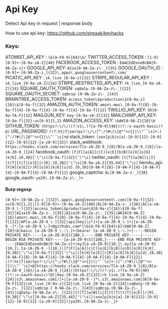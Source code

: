 # Api Key
Detect Api key in request | response body

How to use api key: https://github.com/streaak/keyhacks


### Keys:
ATOMIST_API_KEY : ```\b[A-F0-9]{64}\b/```
TWITTER_ACCESS_TOKEN : ```[1-9][0-9]+-[0-9a-zA-Z]{40}```
FACEBOOK_ACCESS_TOKEN : ```EAACEdEose0cBA[0-9A-Za-z]+```
GOOGLE_API_KEY: ```AIza[0-9A-Za-z\-_]{35}```
GOOGLE_OAUTH_ID : ```[0-9]+-[0-9A-Za-z_]{32}\.apps\.googleusercontent\.com/```
PICATIC_API_KEY : ```sk_live_[0-9a-z]{32}```
STRIPE_REGULAR_API_KEY : ```sk_live_[0-9a-zA-Z]{24}```
STRIPE_RESTRICTED_API_KEY: ```rk_live_[0-9a-zA-Z]{24}```
SQUARE_OAUTH_TOKEN: ```sq0atp-[0-9A-Za-z\-_]{22}```
SQUARE_OAUTH_SECRET: ```sq0csp-[0-9A-Za-z\-_]{43}```
BRAINTREE_ACCESS_TOKEN: ```access_token\$production\$[0-9a-z]{16}\$[0-9a-f]{32}```
AMAZON_AUTH_TOKEN: ```amzn\.mws\.[0-9a-f]{8}-[0-9a-f]{4}-[0-9a-f]{4}-[0-9a-f]{4}-[0-9a-f]{12}```
TWILLIO_API_KEY: ```SK[0-9a-fA-F]{32}```
MAILGUN_KEY: ```key-[0-9a-zA-Z]{32}```
MAILCHIMP_API_KEY: ```[0-9a-f]{32}-us[0-9]{1,2}```
AMAZON_ACCESS_KEY: ```\bAK[0-9A-Z]{18}\b```
GITHUB_TOKEN: ```(https?:\/\/)(?:v1\.)?[a-f0-9]{40}((?::x-oauth-basic)?@)```
URL_PASSWORD: ```((?:ht|f|sm)tps?:\/\/[^:/?#\[\]@""<>{}|\\^``\s]+:)[^:/?#\[\]@""<>{}|\\^``\s]+@```
slack_token: ```(xox[p|b|o|a]-[0-9]{12}-[0-9]{12}-[0-9]{12}-[a-z0-9]{32})```
slack_webhook: ```https://hooks.slack.com/services/T[a-zA-Z0-9_]{8}/B[a-zA-Z0-9_]{8}/[a-zA-Z0-9_]{24}```
facebook_oauth: ```[f|F][a|A][c|C][e|E][b|B][o|O][o|O][k|K].{0,30}['\"\s][0-9a-f]{32}['\"\s]```
twitter_oauth: ```[t|T][w|W][i|I][t|T][t|T][e|E][r|R].{0,30}['\"\s][0-9a-zA-Z]{35,44}['\"\s]```
heroku_api: ```[h|H][e|E][r|R][o|O][k|K][u|U].{0,30}[0-9A-F]{8}-[0-9A-F]{4}-[0-9A-F]{4}-[0-9A-F]{4}-[0-9A-F]{12}```
google_captcha: ```6L[0-9A-Za-z-_]{38}```
google_oauth: ```ya29\.[0-9A-Za-z\-_]+```


#### Burp regexp
```
[0-9]+-[0-9A-Za-z_]{32}\.apps\.googleusercontent\.com|[0-9a-f]{32}-us[0-9]{1,2}|[1-9][0-9]+-[0-9a-zA-Z]{40}|6L[0-9A-Za-z-_]{38}|AC[a-zA-Z0-9_\-]{32}|access_token\$production\$[0-9a-z]{16}\$[0-9a-f]{32}|AIza[0-9A-Za-z-_]{35}|AIza[0-9A-Za-z\-_]{35}|AKIA[0-9A-Z]{16}|amzn\.mws\.[0-9a-f]{8}-[0-9a-f]{4}-[0-9a-f]{4}-[0-9a-f]{4}-[0-9a-f]{12}|AP[a-zA-Z0-9_\-]{32}|api[key|\s*]+[a-zA-Z0-9_\-]+|[a-zA-Z0-9_-]*:[a-zA-Z0-9_\-]+@github\.com*|\b[A-F0-9]{64}\b|\bAK[0-9A-Z]{18}\b|basic [a-zA-Z0-9_\-:\.]+|bearer [a-zA-Z0-9_\-\.]+|-----BEGIN PRIVATE KEY-----[a-zA-Z0-9\S]{100,}-----END PRIVATE KEY-----|-----BEGIN RSA PRIVATE KEY-----[a-zA-Z0-9\S]{100,}-----END RSA PRIVATE KEY-----|EAACEdEose0cBA[0-9A-Za-z]+|eyJ[a-zA-Z0-9]{10,}\.eyJ[a-zA-Z0-9]{10,}\.[a-zA-Z0-9_-]{10,}|[f|F][a|A][c|C][e|E][b|B][o|O][o|O][k|K].{0,30}['\"\s][0-9a-f]{32}['\"\s]|[h|H][e|E][r|R][o|O][k|K][u|U].{0,30}[0-9A-F]{8}-[0-9A-F]{4}-[0-9A-F]{4}-[0-9A-F]{4}-[0-9A-F]{12}|((?:ht|f|sm)tps?:\/\/[^:/?#\[\]@""<>{}|\\^``\s]+:)[^:/?#\[\]@""<>{}|\\^``\s]+@|https://hooks.slack.com/services/T[a-zA-Z0-9_]{8}/B[a-zA-Z0-9_]{8}/[a-zA-Z0-9_]{24}|(https?:\/\/)(?:v1\.)?[a-f0-9]{40}((?::x-oauth-basic)?@)|key-[0-9a-zA-Z]{32}|rk_live_[0-9a-zA-Z]{24}|s3\.amazonaws.com[/]+|[a-zA-Z0-9_-]*\.s3\.amazonaws.com|SK[0-9a-fA-F]{32}|sk_live_[0-9a-z]{32}|sk_live_[0-9a-zA-Z]{24}|sq0atp-[0-9A-Za-z\-_]{22}|sq0csp-[ 0-9A-Za-z\-_]{43}|sq0csp-[0-9A-Za-z\-_]{43}|sqOatp-[0-9A-Za-z\-_]{22}|[t|T][w|W][i|I][t|T][t|T][e|E][r|R].{0,30}['\"\s][0-9a-zA-Z]{35,44}['\"\s]|(xox[p|b|o|a]-[0-9]{12}-[0-9]{12}-[0-9]{12}-[a-z0-9]{32})|ya29\.[0-9A-Za-z\-_]+
```

